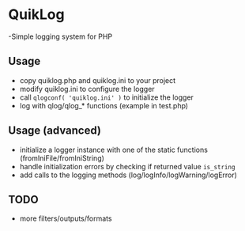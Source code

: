 QuikLog
=======
-Simple logging system for PHP

Usage
-
* copy quiklog.php and quiklog.ini to your project
* modify quiklog.ini to configure the logger
* call `qlogconf( 'quiklog.ini' )` to initialize the logger
* log with qlog/qlog_* functions (example in test.php)

Usage (advanced)
-
* initialize a logger instance with one of the static functions (fromIniFile/fromIniString)
* handle initialization errors by checking if returned value `is_string`
* add calls to the logging methods (log/logInfo/logWarning/logError)

TODO
-
* more filters/outputs/formats
